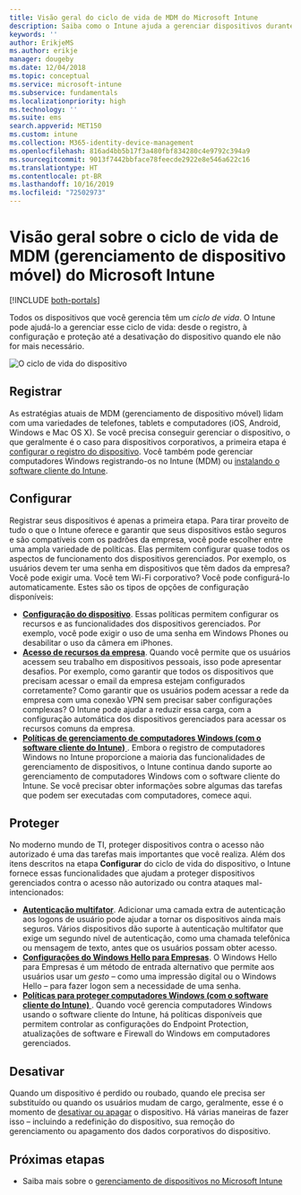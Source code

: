 ```yaml
---
title: Visão geral do ciclo de vida de MDM do Microsoft Intune
description: Saiba como o Intune ajuda a gerenciar dispositivos durante o ciclo de vida – desde o registro à configuração, até a desativação eventual.
keywords: ''
author: ErikjeMS
ms.author: erikje
manager: dougeby
ms.date: 12/04/2018
ms.topic: conceptual
ms.service: microsoft-intune
ms.subservice: fundamentals
ms.localizationpriority: high
ms.technology: ''
ms.suite: ems
search.appverid: MET150
ms.custom: intune
ms.collection: M365-identity-device-management
ms.openlocfilehash: 816ad4bb5b17f3a480fbf834280c4e9792c394a9
ms.sourcegitcommit: 9013f7442bbface78feecde2922e8e546a622c16
ms.translationtype: HT
ms.contentlocale: pt-BR
ms.lasthandoff: 10/16/2019
ms.locfileid: "72502973"
---
```

# <a name="overview-of-the-microsoft-intune-mobile-device-management-mdm-lifecycle"></a>Visão geral sobre o ciclo de vida de MDM (gerenciamento de dispositivo móvel) do Microsoft Intune

[!INCLUDE [both-portals](../../intune-classic/includes/note-for-both-portals.md)]

Todos os dispositivos que você gerencia têm um *ciclo de vida*. O Intune pode ajudá-lo a gerenciar esse ciclo de vida: desde o registro, à configuração e proteção até a desativação do dispositivo quando ele não for mais necessário.

![O ciclo de vida do dispositivo](./media/device-lifecycle/device-lifecycle.png "p ciclo de vida do dispositivo Intune")

## <a name="enroll"></a>Registrar
As estratégias atuais de MDM (gerenciamento de dispositivo móvel) lidam com uma variedades de telefones, tablets e computadores (iOS, Android, Windows e Mac OS X). Se você precisa conseguir gerenciar o dispositivo, o que geralmente é o caso para dispositivos corporativos, a primeira etapa é [configurar o registro do dispositivo](../enrollment/device-enrollment.md). Você também pode gerenciar computadores Windows registrando-os no Intune (MDM) ou [instalando o software cliente do Intune](../manage-windows-pcs-with-microsoft-intune.md).

## <a name="configure"></a>Configurar
Registrar seus dispositivos é apenas a primeira etapa. Para tirar proveito de tudo o que o Intune oferece e garantir que seus dispositivos estão seguros e são compatíveis com os padrões da empresa, você pode escolher entre uma ampla variedade de políticas. Elas permitem configurar quase todos os aspectos de funcionamento dos dispositivos gerenciados. Por exemplo, os usuários devem ter uma senha em dispositivos que têm dados da empresa? Você pode exigir uma. Você tem Wi-Fi corporativo? Você pode configurá-lo automaticamente. Estes são os tipos de opções de configuração disponíveis:

- [**Configuração do dispositivo**](../configuration/device-profiles.md). Essas políticas permitem configurar os recursos e as funcionalidades dos dispositivos gerenciados. Por exemplo, você pode exigir o uso de uma senha em Windows Phones ou desabilitar o uso da câmera em iPhones.
- [**Acesso de recursos da empresa**](../configuration/device-profiles.md). Quando você permite que os usuários acessem seu trabalho em dispositivos pessoais, isso pode apresentar desafios. Por exemplo, como garantir que todos os dispositivos que precisam acessar o email da empresa estejam configurados corretamente? Como garantir que os usuários podem acessar a rede da empresa com uma conexão VPN sem precisar saber configurações complexas? O Intune pode ajudar a reduzir essa carga, com a configuração automática dos dispositivos gerenciados para acessar os recursos comuns da empresa.
- [**Políticas de gerenciamento de computadores Windows (com o software cliente do Intune)** ](common-windows-pc-management-tasks-with-the-microsoft-intune-computer-client.md). Embora o registro de computadores Windows no Intune proporcione a maioria das funcionalidades de gerenciamento de dispositivos, o Intune continua dando suporte ao gerenciamento de computadores Windows com o software cliente do Intune. Se você precisar obter informações sobre algumas das tarefas que podem ser executadas com computadores, comece aqui.

## <a name="protect"></a>Proteger
No moderno mundo de TI, proteger dispositivos contra o acesso não autorizado é uma das tarefas mais importantes que você realiza. Além dos itens descritos na etapa **Configurar** do ciclo de vida do dispositivo, o Intune fornece essas funcionalidades que ajudam a proteger dispositivos gerenciados contra o acesso não autorizado ou contra ataques mal-intencionados:
- [**Autenticação multifator**](../enrollment/multi-factor-authentication.md). Adicionar uma camada extra de autenticação aos logons de usuário pode ajudar a tornar os dispositivos ainda mais seguros. Vários dispositivos dão suporte à autenticação multifator que exige um segundo nível de autenticação, como uma chamada telefônica ou mensagem de texto, antes que os usuários possam obter acesso.
- [**Configurações do Windows Hello para Empresas**](../protect/windows-hello.md). O Windows Hello para Empresas é um método de entrada alternativo que permite aos usuários usar um *gesto* – como uma impressão digital ou o Windows Hello – para fazer logon sem a necessidade de uma senha.
- [**Políticas para proteger computadores Windows (com o software cliente do Intune)** ](../policies-to-protect-windows-pcs-in-microsoft-intune.md). Quando você gerencia computadores Windows usando o software cliente do Intune, há políticas disponíveis que permitem controlar as configurações do Endpoint Protection, atualizações de software e Firewall do Windows em computadores gerenciados.

## <a name="retire"></a>Desativar
Quando um dispositivo é perdido ou roubado, quando ele precisa ser substituído ou quando os usuários mudam de cargo, geralmente, esse é o momento de [desativar ou apagar](../remote-actions/device-management.md) o dispositivo. Há várias maneiras de fazer isso – incluindo a redefinição do dispositivo, sua remoção do gerenciamento ou apagamento dos dados corporativos do dispositivo.

## <a name="next-steps"></a>Próximas etapas

- Saiba mais sobre o [gerenciamento de dispositivos no Microsoft Intune](../remote-actions/device-management.md)
